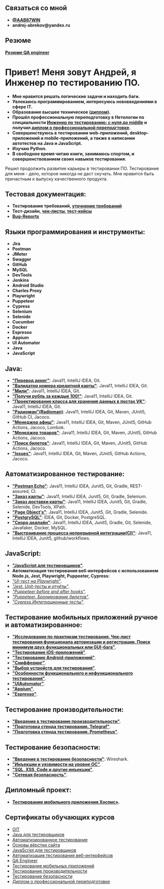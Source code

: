 ## Связаться со мной

* __[@AAB87WIN](https://t.me/AndreyAbrekov87)__
* __andrej-abrekov@yandex.ru__

## Резюме
__[Резюме QA engineer](https://samara.hh.ru/resume/53452cb3ff08cb08590039ed1f527357767249)__

# Привет! Меня зовут Андрей, я Инженер по тестированию ПО.
* __Мне нравится решать логические задачи и находить баги.__
* __Увлекаюсь программированием, интересуюсь нововведениями в сфере IT.__
* __Образование высшее техническое [(диплом)](https://github.com/AAB-87/AAB-87/blob/master/Certificates/Diplom.pdf).__
* __Прошёл профессиональную переподготовку в Нетологии по специальности [Инженер по тестированию: с нуля до middle](https://netology.ru/programs/qa-middle) и получил [диплом о профессиональной переподгтовке](https://github.com/AAB-87/AAB-87/blob/master/Certificates/diploma.pdf).__
* __Совершенствуюсь в тестировании web-приложений, desktop-приложений и  mobile-приложений, а также в написании автотестов на Java и JavaScript.__
* __Изучаю Python.__
* __В свободное время читаю книги, занимаюсь спортом, и совершенствованием своих навыков тестирования.__

Решил продолжить развитие карьеры в тестировании ПО. Тестирование для меня - дело, которое никогда не даст скучать. Мне нравится быть причастным к выпуску качественного продукта.

## Тестовая документация:
* __Тестирование требований, [уточнение требований](https://docs.google.com/document/d/1BiKJhAd1BOFzYaszWn6zjj_VdIRDqtY-LM7HBtaKv2M/edit)__
* __Тест-дизайн, [чек-листы](https://github.com/AAB-87/AAB-87/blob/master/Test_documentation/Check_list.md), [тест-кейсы](https://github.com/AAB-87/AAB-87/blob/master/Test_documentation/Cases.md)__
* __[Bug-Reports](https://github.com/AAB-87/AAB-87/blob/master/Test_documentation/Bug_report.md)__


## Языки программирования и инструменты:
* __Jira__
* __Postman__
* __JMeter__
* __Swagger__
* __GitHub__
* __MySQL__
* __DevTools__
* __Jenkins__
* __Android Studio__
* __Charles Proxy__
* __Playwright__
* __Puppeteer__
* __Cypress__
* __Selenium__
* __Selenide__
* __Cucumber__
* __Docker__
* __Espresso__
* __Appium__
* __UI Automator__
* __Java__
* __JavaScript__


## Java:
* __["Перевод денег"](https://github.com/AAB-87/Money-Transfer)__: Java11, IntelliJ IDEA, Git.
* __["Валидатор номера кредитной карты"](https://github.com/AAB-87/Credit-Card-Number-Validator2)__: Java11, IntelliJ IDEA, Git.
* __["Мили"](https://github.com/AAB-87/Miles-modernization-/tree/master/src)__: Java11, IntelliJ IDEA, Git.
* __["Получи рубль за каждые 100!"](https://github.com/AAB-87/Bonus-100-1)__: Java11, IntelliJ IDEA, Git.
* __["Проектирование класса для хранения данных в постах VK"](https://github.com/AAB-87/VK)__: Java11, IntelliJ IDEA, Git.
* __["Радиоман"(Radioman)](https://github.com/AAB-87/Radioman)__: Java11, IntelliJ IDEA, Git, Maven, JUnit5, GitHub CI, Jacoco.
* __["Менеджер афиш"](https://github.com/AAB-87/Movie-Poster)__: Java11, IntelliJ IDEA, Git, Maven, JUnit5, GitHub Actions, Jacoco, Lombok.
* __["Менеджер товаров"](https://github.com/AAB-87/Product-Manager)__: Java11, IntelliJ IDEA, Git, Maven, JUnit5, GitHub Actions, Jacoco.
* __["Поиск билетов"](https://github.com/AAB-87/Ticket-Search)__: Java11, IntelliJ IDEA, Git, Maven, JUnit5, GitHub Actions, Jacoco.
* __["Issues"](https://github.com/AAB-87/Issues)__: Java11, IntelliJ IDEA, Git, Maven, JUnit5, GitHub Actions, Jacoco.


## Автоматизированное тестирование:
* __["Postman Echo"](https://github.com/AAB-87/Postman-Echo)__: Java11, IntelliJ IDEA, Junit5, Git, Gradle, REST-assured, CI.
* __["Заказ карты"](https://github.com/AAB-87/Debit-card-application)__: Java11, IntelliJ IDEA, Junit5, Git, Gradle, Selenium.
* __["Заказ доставки карты"](https://github.com/AAB-87/Order-card-delivery)__: Java11, IntelliJ IDEA, Junit5, Git, Gradle, Selenide, DevTools, XPath.
* __["Page Object's"](https://github.com/AAB-87/Page-Object)__: Java11, IntelliJ IDEA, Junit5, Git, Gradle, Selenide.
* __["PostgrySQL"](https://github.com/AAB-87/PostgreSQL)__: IDEA, Git, Docker, PostgreSQL.
* __["Скоро дедлайн"](https://github.com/AAB-87/Deadline)__: Java11, IntelliJ IDEA, Junit5, Gradle, Git, Selenide, Javafaker, Docker, MySQL.
* __["Выстраивание процесса непрерывной интеграции(CI)"](https://github.com/AAB-87/Syndrome100-)__: Java11, IntelliJ IDEA, Junit5, github/workflows.


## JavaScript:
* __["JavaScript для тестировщиков"](https://github.com/AAB-87/bjs-2-homeworks).__
* __Автоматизация тестирования веб-интерфейсов с использованием Node.js, Jest, Playwright, Puppeeter, Cypress:__
* _["UI-тест на Playwright"](https://github.com/AAB-87/jsaqa-code/tree/main/7.3/playwright)_.
* _["Jest. Unit-тесты и отчёты"](https://github.com/AAB-87/jsaqa-code/tree/main/7.3/jest)_.
* _["Puppeteer before and after hooks"](https://github.com/AAB-87/jsaqa-code/tree/main/7.4/puppeteer)_.
* _["Puppeteer. Бронирование билетов"](https://github.com/AAB-87/jsaqa-code/tree/main/7.5/puppeteer-2)_.
* _["Cypress.Интеграционные тесты"](https://github.com/AAB-87/7.7-Cypress-2-API)_.


## Тестирование мобильных приложений ручное и автоматизированное:
* __["Исследование по практикам тестирования. Чек-лист тестирования функционала авторизации и регистрации. Поиск минимум двух функциональных или GUI-бага"](https://docs.google.com/spreadsheets/d/1NGoGusMJtoiWOHZaDvoh-sqrSUJv7DyC9LAJgzzU7fQ/edit#gid=0)__.
* __["Тестирование iOS-приложений"](https://docs.google.com/spreadsheets/d/18NvIliILZfl2IoyprurzsgwIWi5IJ-QU9tLtLMWtJhk/edit#gid=0)__.
* __["Тестирование Android-приложений"](https://docs.google.com/spreadsheets/d/1hsKSgsGuv1bzUeIL016ePcsayxRXgRaN9beAHeFaSB4/edit)__.
* __["Снифферинг"](https://docs.google.com/spreadsheets/d/1HxqifF4oAHeGAd8W1rDb2_holzUm65HlssS4yDlUkQw/edit#gid=0)__.
* __["Выбор устройств для тестирования"](https://docs.google.com/spreadsheets/d/1XpF5RJ1ojbY4qJq3w0HjI2W-oGRJQn9vZbqYNzxv2bs/edit#gid=0)__.
* __["Особенности функционального и нефункционального тестирования"](https://docs.google.com/document/d/14y4OhMthRFghws3IdJYj-5jMLH5mTBKO2hCyiGufn0Q/edit)__.
* __["UIAutomator"](https://github.com/AAB-87/MQA-2.2-UI-Automator)__.
* __["Appium"](https://github.com/AAB-87/MQA-2.4-Appium)__.
* __["Espresso"](https://github.com/AAB-87/MQA-2.5-Espresso)__.


## Тестирование производительности:
* __["Введение в тестирование производительности"](https://docs.google.com/document/d/1FeABcxVP4X2bHjBb0fhVjbxC_ph0YYXDJHSL0OHmaJU/edit)__.
* __["Подготовка стенда тестирования. Telegraf"](https://github.com/AAB-87/Telegraf)__.
* __["Подготовка стенда тестирования. Prometheus"](https://github.com/AAB-87/Prometheus)__.


## Тестирование безопасности:
* __["Введение в тестирование безопасности"](https://docs.google.com/document/d/1QzRX8dErxal_OEaL_goLwPi4cCp5cRWEMDP3Oqdf-38/edit)__: Wireshark.
* __["Инъекции и уязвимости на уровне ОС"](https://docs.google.com/spreadsheets/d/133lGqGPSwTN6F1JXP8Bv_LrugOQb6ggE69V_3jNjDqg/edit#gid=0)__.
* __["SQL, XSS, Code и другие инъекции"](https://docs.google.com/spreadsheets/d/1fP8c-_m-43SGS5B7gJ3KCW4z-KIl0rqcserSDNP4CHg/edit#gid=0)__.
* __["Сетевая безопасность"](https://docs.google.com/document/d/1H1piCuKWuWlBe2Ul1Dy7CSkqQeqU0aXWy4pHAqnGBHM/edit)__.


## Дипломный проект:
* __[Тестирование мобильного приложения Хоспис»](https://github.com/AAB-87/Diplom).__



## Сертификаты обучающих курсов

* [GIT](https://github.com/AAB-87/AAB-87/blob/master/Certificates/git.pdf)
* [Java для тестировщиков](https://github.com/AAB-87/AAB-87/blob/master/Certificates/java_for_testers.pdf)
* [Автоматизированное тестирование](https://github.com/AAB-87/AAB-87/blob/master/Certificates/automated_testing.pdf)
* [Основы вёрстки сайта](https://github.com/AAB-87/AAB-87/blob/master/Certificates/site_layout.pdf)
* [JavaScript для тестировщиков](https://github.com/AAB-87/AAB-87/blob/master/Certificates/javascript_for_testers.pdf)
* [Автоматизация тестирования веб-интерфейсов](https://github.com/AAB-87/AAB-87/blob/master/Certificates/web_interface_testing_automation.pdf)
* [QA Engineer](https://github.com/AAB-87/AAB-87/blob/master/Certificates/certificate.pdf)
* [Тестирование мобильных приложений](https://github.com/AAB-87/AAB-87/blob/master/Certificates/mobile_app_testing.pdf)
* [Тестирование производительности](https://github.com/AAB-87/AAB-87/blob/master/Certificates/performance_testing.pdf)
* [Тестирование безопасности](https://github.com/AAB-87/AAB-87/blob/master/Certificates/security_testing.pdf)
* [Диплом о профессиональной переподготовке](https://github.com/AAB-87/AAB-87/blob/master/Certificates/diploma.pdf)

